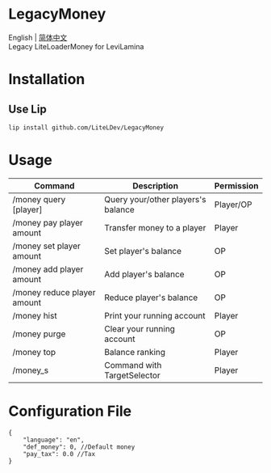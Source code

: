 # LegacyMoney

English | [简体中文](README.zh.md)  
Legacy LiteLoaderMoney for LeviLamina 

# Installation

## Use Lip

```bash
lip install github.com/LiteLDev/LegacyMoney
```

# Usage

| Command                     | Description                        | Permission |
|-----------------------------|------------------------------------|------------|
| /money query [player]       | Query your/other players's balance | Player/OP  |
| /money pay player amount    | Transfer money to a player         | Player     |
| /money set player amount    | Set player's balance               | OP         |
| /money add player amount    | Add player's balance               | OP         |
| /money reduce player amount | Reduce player's balance            | OP         |
| /money hist                 | Print your running account         | Player     |
| /money purge                | Clear your running account         | OP         |
| /money top                  | Balance ranking                    | Player     |
| /money_s                    | Command with TargetSelector        | Player     |

# Configuration File

```jsonc
{
    "language": "en",
    "def_money": 0, //Default money
    "pay_tax": 0.0 //Tax
}
```

